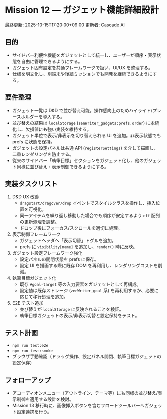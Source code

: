 # Mission 12 — ガジェット機能詳細設計

最終更新: 2025-10-15T17:20:00+09:00
更新者: Cascade AI

## 目的
- サイドバー利便性機能をガジェットとして統一し、ユーザーが順序・表示状態を自由に管理できるようにする。
- ガジェット固有設定を共通フレームワークで扱い、UI/UX を整理する。
- 仕様を明文化し、別端末や後続ミッションでも開発を継続できるようにする。

## 要件整理
- ガジェット一覧は D&D で並び替え可能。操作感向上のためハイライト/プレースホルダーを導入する。
- 並び替えの結果は `localStorage` (`zenWriter_gadgets:prefs.order`) に永続化し、欠損値にも強い実装を維持する。
- ガジェット単位で表示/非表示を切り替えられる UI を追加。非表示状態でも prefs に状態を保持。
- ガジェットの設定パネルは共通 API (`registerSettings`) を介して描画し、二重レンダリングを防止する。
- 従来のサイドバー「執筆目標」セクションをガジェット化し、他のガジェット同様に並び替え・表示制御できるようにする。

## 実装タスクリスト
1. D&D UX 改善
   - `dragstart/dragover/drop` イベントでスタイルクラスを操作し、挿入位置を可視化。
   - 同一アイテムを繰り返し移動した場合でも順序が安定するよう `eff` 配列の更新処理を調整。
   - ドロップ後にフォーカス/スクロールを適切に処理。
2. 表示制御フレームワーク
   - ガジェットヘッダへ「表示切替」トグルを追加。
   - prefs に `visibility[name]` を追加し、`render()` 時に反映。
3. ガジェット設定フレームワーク強化
   - 設定パネルの開閉状態を prefs に保存。
   - 設定 UI を描画する際に既存 DOM を再利用し、レンダリングコストを削減。
4. 執筆目標ガジェット化
   - 既存 `#goal-target` 等の入力要素をガジェットとして再構成。
   - 設定値は既存ストレージ (`zenWriter_goal` 系) を再利用するか、必要に応じて移行処理を追加。
5. E2E テスト追加
   - 並び替えが `localStorage` に反映されることを検証。
   - 執筆目標ガジェットの表示/非表示切替と設定保持をテスト。

## テスト計画
- `npm run test:e2e`
- `npm run test:smoke`
- ブラウザ手動確認（ドラッグ操作、設定パネル開閉、執筆目標ガジェットの設定保存）

## フォローアップ
- アコーディオンメニュー（アウトライン、テーマ等）にも同様の並び替え/表示制御を適用する設計を検討。
- Mission 13 移行時に、画像挿入ボタンを含むフロートツールバーへガジェット設定連携を行う。
